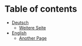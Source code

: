 # Table of contents

* [Deutsch](README.md)
  * [Weitere Seite](deutsch/weitere-seite.md)
* [English](english/README.md)
  * [Another Page](english/another-page.md)
